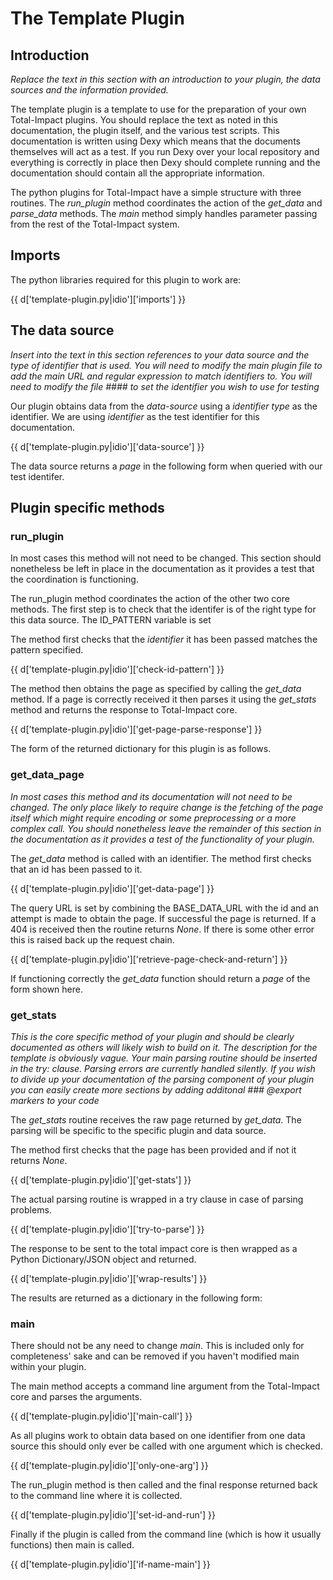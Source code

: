 # The Template Plugin

## Introduction

*Replace the text in this section with an introduction to your plugin, the data sources and the information provided.*
 
The template plugin is a template to use for the preparation of your own Total-Impact plugins. You should replace the text as noted in this documentation, the plugin itself, and the various test scripts. This documentation is written using Dexy which means that the documents themselves will act as a test. If you run Dexy over your local repository and everything is correctly in place then Dexy should complete running and the documentation should contain all the appropriate information.

The python plugins for Total-Impact have a simple structure with three routines. The *run_plugin* method coordinates the action of the *get_data* and *parse_data* methods. The *main* method simply handles parameter passing from the rest of the Total-Impact system.

## Imports

The python libraries required for this plugin to work are:

{{ d['template-plugin.py|idio']['imports'] }}

## The data source

*Insert into the text in this section references to your data source and the type of identifier that is used. You will need to modify the main plugin file to add the main URL and regular expression to match identifiers to. You will need to modify the file #### to set the identifier you wish to use for testing*

Our plugin obtains data from the *data-source* using a *identifier type* as the identifier. We are using *identifier* as the test identifier for this documentation.

{{ d['template-plugin.py|idio']['data-source'] }}

<!-- TODO show where the test code sets the test identifier -->

The data source returns a *page* in the following form when queried with our test identifer.

<!-- TODO show the result of running get_data with the default identifier -->

## Plugin specific methods

### run_plugin

In most cases this method will not need to be changed. This section should nonetheless be left in place in the documentation as it provides a test that the coordination is functioning.

The run_plugin method coordinates the action of the other two core methods.  The first step is to check that the identifer is of the right type for this data source. The ID_PATTERN variable is set

<!-- TODO show where the regex for the ID_PATTERN variable is set -->

The method first checks that the *identifier* it has been passed matches the pattern specified.

{{ d['template-plugin.py|idio']['check-id-pattern'] }}

<!-- TODO show actual check against the default test ID pattern? -->

The method then obtains the page as specified by calling the *get_data* method. If a page is correctly received it then parses it using the *get_stats* method and returns the response to Total-Impact core.

{{ d['template-plugin.py|idio']['get-page-parse-response'] }}

The form of the returned dictionary for this plugin is as follows.

<!-- TODO show the result of running run_plugin with default id -->
<!-- TODO need to write script? -->

### get_data_page

*In most cases this method and its documentation will not need to be changed. The only place likely to require change is the fetching of the page itself which might require encoding or some preprocessing or a more complex call. You should nonetheless leave the remainder of this section in the documentation as it provides a test of the functionality of your plugin.*

The *get_data* method is called with an identifier. The method  first checks that an id has been passed to it.

{{ d['template-plugin.py|idio']['get-data-page'] }}

The query URL is set by combining the BASE_DATA_URL with the id and an attempt is made to obtain the page. If successful the page is returned. If a 404 is received then the routine returns *None*. If there is some other error this is raised back up the request chain.

{{ d['template-plugin.py|idio']['retrieve-page-check-and-return'] }}

If functioning correctly the *get_data* function should return a *page* of the form shown here.

<!-- TODO show the page returned - need to write script separately to do this? -->

### get_stats

*This is the core specific method of your plugin and should be clearly documented as others will likely wish to build on it. The description for the template is obviously vague. Your main parsing routine should be inserted in the try: clause. Parsing errors are currently handled silently. If you wish to divide up your documentation of the parsing component of your plugin you can easily create more sections by adding additonal *### @export* markers to your code*

The *get_stats* routine receives the raw page returned by *get_data*. The parsing will be specific to the specific plugin and data source.

The method first checks that the page has been provided and if not it returns *None*.

{{ d['template-plugin.py|idio']['get-stats'] }}

The actual parsing routine is wrapped in a try clause in case of parsing problems.

{{ d['template-plugin.py|idio']['try-to-parse'] }}

The response to be sent to the total impact core is then wrapped as a Python Dictionary/JSON object and returned.

{{ d['template-plugin.py|idio']['wrap-results'] }}

The results are returned as a dictionary in the following form:

<!-- TODO show what the method returns given the default id - need to write script? -->

### main

There should not be any need to change *main*. This is included only for completeness' sake and can be removed if you haven't modified main within your plugin.

The main method accepts a command line argument from the Total-Impact core and parses the arguments. 

{{ d['template-plugin.py|idio']['main-call'] }}

As all plugins work to obtain data based on one identifier from one data source this should only ever be called with one argument which is checked. 

{{ d['template-plugin.py|idio']['only-one-arg'] }}

The run_plugin method is then called and the final response returned back to the command line where it is collected.

{{ d['template-plugin.py|idio']['set-id-and-run'] }}

Finally if the plugin is called from the command line (which is how it usually functions) then main is called.

{{ d['template-plugin.py|idio']['if-name-main'] }}
